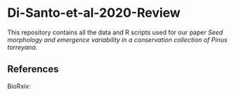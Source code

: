 # Di-Santo-et-al-2020-Review
This repository contains all the data and R scripts used for our paper _Seed morphology and emergence variability in a conservation collection of Pinus torreyana_.
## References
BioRxiv: 
